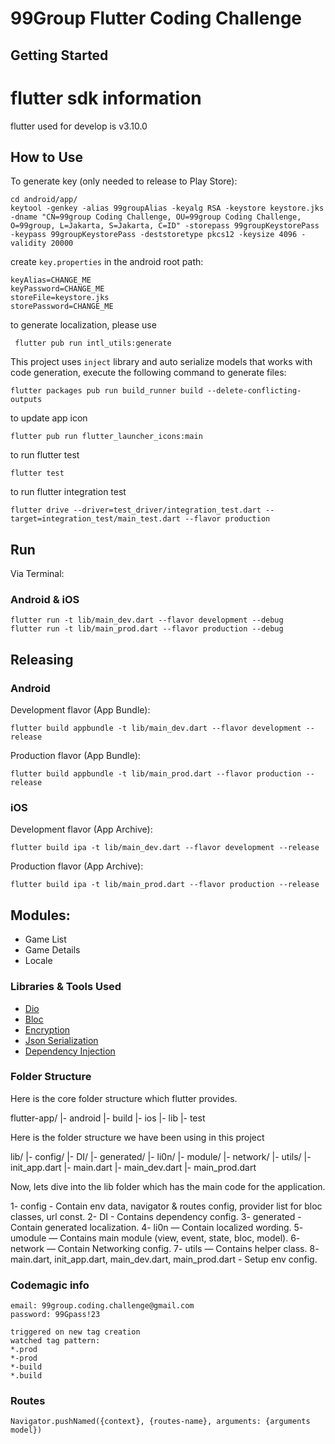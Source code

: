 # 99Group Flutter Coding Challenge

## Getting Started

# flutter sdk information

flutter used for develop is v3.10.0

## How to Use

To generate key (only needed to release to Play Store):

    cd android/app/
    keytool -genkey -alias 99groupAlias -keyalg RSA -keystore keystore.jks -dname "CN=99group Coding Challenge, OU=99group Coding Challenge, O=99group, L=Jakarta, S=Jakarta, C=ID" -storepass 99groupKeystorePass -keypass 99groupKeystorePass -deststoretype pkcs12 -keysize 4096 -validity 20000

create `key.properties` in the android root path:

    keyAlias=CHANGE_ME
    keyPassword=CHANGE_ME
    storeFile=keystore.jks
    storePassword=CHANGE_ME

to generate localization, please use

     flutter pub run intl_utils:generate

This project uses `inject` library and auto serialize models that works with code generation,
execute the following command to generate files:

    flutter packages pub run build_runner build --delete-conflicting-outputs

to update app icon

    flutter pub run flutter_launcher_icons:main

to run flutter test

    flutter test

to run flutter integration test

    flutter drive --driver=test_driver/integration_test.dart --target=integration_test/main_test.dart --flavor production

## Run

Via Terminal:

### Android & iOS

    flutter run -t lib/main_dev.dart --flavor development --debug
    flutter run -t lib/main_prod.dart --flavor production --debug


## Releasing

### Android

Development flavor (App Bundle):

    flutter build appbundle -t lib/main_dev.dart --flavor development --release

Production flavor (App Bundle):

    flutter build appbundle -t lib/main_prod.dart --flavor production --release

### iOS

Development flavor (App Archive):

    flutter build ipa -t lib/main_dev.dart --flavor development --release

Production flavor (App Archive):

    flutter build ipa -t lib/main_prod.dart --flavor production --release


## Modules:

* Game List
* Game Details
* Locale

### Libraries & Tools Used

* [Dio](https://github.com/flutterchina/dio)
* [Bloc](https://pub.dev/packages/flutter_bloc)
* [Encryption](https://github.com/xxtea/xxtea-dart)
* [Json Serialization](https://github.com/dart-lang/json_serializable)
* [Dependency Injection](https://github.com/fluttercommunity/get_it)

### Folder Structure
Here is the core folder structure which flutter provides.

flutter-app/
|- android
|- build
|- ios
|- lib
|- test

Here is the folder structure we have been using in this project

lib/
|- config/
|- DI/
|- generated/
|- li0n/
|- module/
|- network/
|- utils/
|- init_app.dart
|- main.dart
|- main_dev.dart
|- main_prod.dart

Now, lets dive into the lib folder which has the main code for the application.

1- config - Contain env data, navigator & routes config, provider list for bloc classes, url const.
2- DI - Contains dependency config.
3- generated - Contain generated localization.
4- li0n — Contain localized wording.
5- umodule — Contains main module (view, event, state, bloc, model).
6- network — Contain Networking config.
7- utils — Contains helper class.
8- main.dart, init_app.dart, main_dev.dart, main_prod.dart - Setup env config.

### Codemagic info
    email: 99group.coding.challenge@gmail.com
    password: 99Gpass!23

    triggered on new tag creation
    watched tag pattern:
    *.prod
    *-prod
    *-build
    *.build

### Routes

    Navigator.pushNamed({context}, {routes-name}, arguments: {arguments model})
